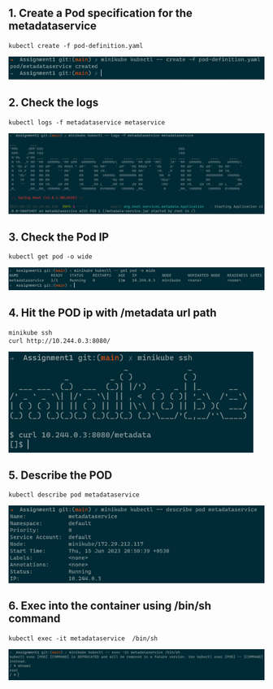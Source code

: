 ## 1. Create a Pod specification for the metadataservice

```
kubectl create -f pod-definition.yaml
```

![](./Assignment1-task1.png)

## 2. Check the logs

```
kubectl logs -f metadataservice metaservice
```

![](./Assignment1-task2.png)

## 3. Check the Pod IP

```
kubectl get pod -o wide
```

![](./Assignment1-task3.png)

## 4. Hit the POD ip with /metadata url path

```
minikube ssh
curl http://10.244.0.3:8080/
```

![](./Assignment1-task4.png)

## 5. Describe the POD

```
kubectl describe pod metadataservice
```

![](./Assignment1-task5.png)

## 6. Exec into the container using /bin/sh command

```
kubectl exec -it metadataservice  /bin/sh
```

![](./Assignment1-task6.png)
